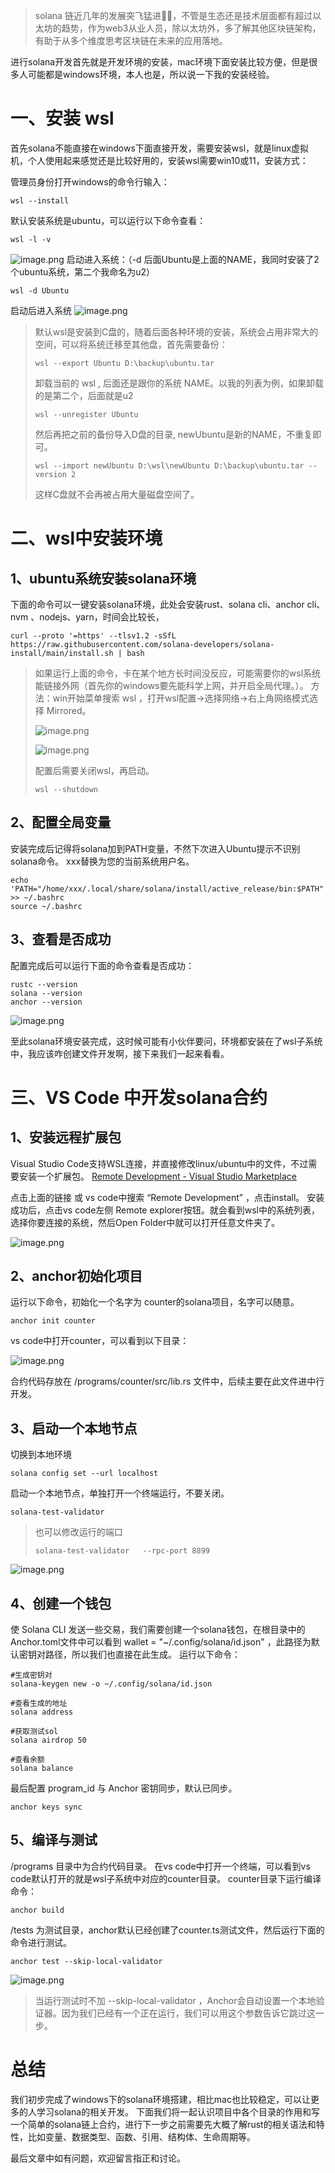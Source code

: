 > solana 链近几年的发展突飞猛进🚀🔥，不管是生态还是技术层面都有超过以太坊的趋势，作为web3从业人员，除以太坊外，多了解其他区块链架构，有助于从多个维度思考区块链在未来的应用落地。

进行solana开发首先就是开发环境的安装，mac环境下面安装比较方便，但是很多人可能都是windows环境，本人也是，所以说一下我的安装经验。

#  一、安装 wsl
首先solana不能直接在windows下面直接开发，需要安装wsl，就是linux虚拟机，个人使用起来感觉还是比较好用的，安装wsl需要win10或11，安装方式：

管理员身份打开windows的命令行输入：

```shell
wsl --install
```

默认安装系统是ubuntu，可以运行以下命令查看：

```shell
wsl -l -v
```

![image.png](https://img.learnblockchain.cn/attachments/2025/04/v5F3Em4U680afd1b4e6ad.png)
启动进入系统：（-d 后面Ubuntu是上面的NAME，我同时安装了2个ubuntu系统，第二个我命名为u2）
```shell
wsl -d Ubuntu
```
启动后进入系统
![image.png](https://img.learnblockchain.cn/attachments/2025/04/2lfuGnvk680afd906a6af.png)


> 默认wsl是安装到C盘的，随着后面各种环境的安装，系统会占用非常大的空间，可以将系统迁移至其他盘，首先需要备份：
>
> ```shell
> wsl --export Ubuntu D:\backup\ubuntu.tar
> ```
>卸载当前的 wsl , 后面还是跟你的系统 NAME。以我的列表为例，如果卸载的是第二个，后面就是u2
> ```shell
> wsl --unregister Ubuntu
> ```
> 然后再把之前的备份导入D盘的目录, newUbuntu是新的NAME，不重复即可。
> ```shell
> wsl --import newUbuntu D:\wsl\newUbuntu D:\backup\ubuntu.tar --version 2
> ```
>这样C盘就不会再被占用大量磁盘空间了。

#   二、wsl中安装环境
## **1、ubuntu系统安装solana环境**
下面的命令可以一键安装solana环境，此处会安装rust、solana cli、anchor cli、nvm 、nodejs、yarn，时间会比较长，
 ```shell
curl --proto '=https' --tlsv1.2 -sSfL https://raw.githubusercontent.com/solana-developers/solana-install/main/install.sh | bash
```
> 如果运行上面的命令，卡在某个地方长时间没反应，可能需要你的wsl系统能链接外网（首先你的windows要先能科学上网，并开启全局代理。）。
> 方法：win开始菜单搜索 wsl ，打开wsl配置->选择网络->右上角网络模式选择 Mirrored。
>
> ![image.png](https://img.learnblockchain.cn/attachments/2025/04/FiK0s3ED680b3f5c8df16.png)
>
> ![image.png](https://img.learnblockchain.cn/attachments/2025/04/xD4lzn2I680b3f7703b92.png)
>
> 配置后需要关闭wsl，再启动。
> ```shell
> wsl --shutdown
> ```

## **2、配置全局变量**
安装完成后记得将solana加到PATH变量，不然下次进入Ubuntu提示不识别solana命令。
xxx替换为您的当前系统用户名。

```shell
echo 'PATH="/home/xxx/.local/share/solana/install/active_release/bin:$PATH"' >> ~/.bashrc
source ~/.bashrc
```
## **3、查看是否成功**
配置完成后可以运行下面的命令查看是否成功：
```shell
rustc --version
solana --version
anchor --version
```

![image.png](https://img.learnblockchain.cn/attachments/2025/04/m5obMQzH680b44483bba4.png)

至此solana环境安装完成，这时候可能有小伙伴要问，环境都安装在了wsl子系统中，我应该咋创建文件开发啊，接下来我们一起来看看。

# 三、VS Code 中开发solana合约

## **1、安装远程扩展包**
Visual Studio Code支持WSL连接，并直接修改linux/ubuntu中的文件，不过需要安装一个扩展包。
[Remote Development - Visual Studio Marketplace](https://marketplace.visualstudio.com/items?itemName=ms-vscode-remote.vscode-remote-extensionpack "        Remote Development - Visual Studio Marketplace    ")

点击上面的链接 或 vs code中搜索 “Remote Development”  ，点击install。
安装成功后，点击vs code左侧 Remote explorer按钮。就会看到wsl中的系统列表，选择你要连接的系统，然后Open Folder中就可以打开任意文件夹了。

![image.png](https://img.learnblockchain.cn/attachments/2025/04/igK5ZqcO680b482adc305.png)

## **2、anchor初始化项目**
运行以下命令，初始化一个名字为 counter的solana项目，名字可以随意。
```shell
anchor init counter
```
vs code中打开counter，可以看到以下目录：

![image.png](https://img.learnblockchain.cn/attachments/2025/04/F1sVeTpt680b4a6a7dbb1.png)

合约代码存放在 /programs/counter/src/lib.rs 文件中，后续主要在此文件进中行开发。

## **3、启动一个本地节点**
切换到本地环境
```shell
solana config set --url localhost
```
启动一个本地节点，单独打开一个终端运行，不要关闭。
```shell
solana-test-validator 
```

> 也可以修改运行的端口
> ```shell
> solana-test-validator   --rpc-port 8899
> ```



![image.png](https://img.learnblockchain.cn/attachments/2025/04/28CNGxSD680b4ff062954.png)

## **4、创建一个钱包**
使 Solana CLI 发送一些交易，我们需要创建一个solana钱包，在根目录中的Anchor.toml文件中可以看到 wallet = "~/.config/solana/id.json" ，此路径为默认密钥对路径，所以我们也直接在此生成。
运行以下命令：

 ```shell
 #生成密钥对
solana-keygen new -o ~/.config/solana/id.json

#查看生成的地址
solana address

#获取测试sol
solana airdrop 50

#查看余额
solana balance
 ```



最后配置 program_id 与 Anchor 密钥同步，默认已同步。
 ```shell
 anchor keys sync
 ```


## **5、编译与测试**
/programs 目录中为合约代码目录。
在vs code中打开一个终端，可以看到vs code默认打开的就是wsl子系统中对应的counter目录。
counter目录下运行编译命令：
```shell
anchor build
```

/tests 为测试目录，anchor默认已经创建了counter.ts测试文件，然后运行下面的命令进行测试。
```shell
anchor test --skip-local-validator
```

![image.png](https://img.learnblockchain.cn/attachments/2025/04/B5irztx2680b93a46d18f.png)

> 当运行测试时不加 --skip-local-validator ，Anchor会自动设置一个本地验证器。因为我们已经有一个正在运行，我们可以用这个参数告诉它跳过这一步。

# 总结
我们初步完成了windows下的solana环境搭建，相比mac也比较稳定，可以让更多的人学习solana的相关开发。
下面我们将一起认识项目中各个目录的作用和写一个简单的solana链上合约，进行下一步之前需要先大概了解rust的相关语法和特性，比如变量、数据类型、函数、引用、结构体、生命周期等。

最后文章中如有问题，欢迎留言指正和讨论。
